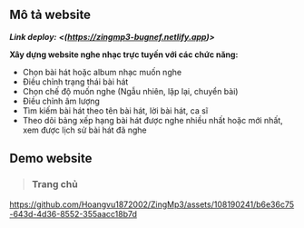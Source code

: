 ## Mô tả website

***Link deploy:*** ***<(https://zingmp3-bugnef.netlify.app)>***

**Xây dựng website nghe nhạc trực tuyến với các chức năng:**

- Chọn bài hát hoặc album nhạc muốn nghe
- Điều chỉnh trạng thái bài hát
- Chọn chế độ muốn nghe (Ngẫu nhiên, lặp lại, chuyển bài)
- Điều chỉnh âm lượng
- Tìm kiếm bài hát theo tên bài hát, lời bài hát, ca sĩ
- Theo dõi bảng xếp hạng bài hát được nghe nhiều nhất hoặc mới nhất, xem được lịch sử bài hát đã nghe

## Demo website

>### Trang chủ
https://github.com/Hoangvu1872002/ZingMp3/assets/108190241/b6e36c75-643d-4d36-8552-355aacc18b7d
